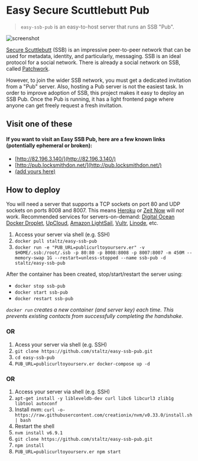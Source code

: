 # Easy Secure Scuttlebutt Pub

> `easy-ssb-pub` is an easy-to-host server that runs an SSB "Pub".

![screenshot](screenshot.png)

[Secure Scuttlebutt](https://scuttlebot.io/) (SSB) is an impressive peer-to-peer network that can be used for metadata, identity, and particularly, messaging. SSB is an ideal protocol for a social network. There is already a social network on SSB, called [Patchwork](https://github.com/ssbc/patchwork).

However, to join the wider SSB network, you must get a dedicated invitation from a "Pub" server. Also, hosting a Pub server is not the easiest task. In order to improve adoption of SSB, this project makes it easy to deploy an SSB Pub. Once the Pub is running, it has a light frontend page where anyone can get freely request a fresh invitation.

## Visit one of these

#### If you want to visit an Easy SSB Pub, here are a few known links (potentially ephemeral or broken):

- [http://82.196.3.140/](http://82.196.3.140/)
- [http://pub.locksmithdon.net/](http://pub.locksmithdon.net/)
- [(add yours here)](https://github.com/staltz/easy-ssb-pub/edit/master/README.md)

## How to deploy

You will need a server that supports a TCP sockets on port 80 and UDP sockets on ports 8008 and 8007. This means [Heroku](https://heroku.com/) or [Zeit Now](https://zeit.co/now) will *not* work. Recommended services for servers-on-demand: [Digital Ocean Docker Droplet](https://www.digitalocean.com/products/one-click-apps/docker/), [UpCloud](https://upcloud.com/), [Amazon LightSail](https://amazonlightsail.com/), [Vultr](https://vultr.com/), [Linode](https://www.linode.com), etc.

1. Access your server via shell (e.g. SSH)
2. `docker pull staltz/easy-ssb-pub`
3. `docker run -e "PUB_URL=publicurltoyourserv.er" -v $HOME/.ssb:/root/.ssb -p 80:80 -p 8008:8008 -p 8007:8007 -m 450M --memory-swap 1G --restart=unless-stopped --name ssb-pub -d staltz/easy-ssb-pub`

After the container has been created, stop/start/restart the server using:

* `docker stop ssb-pub`
* `docker start ssb-pub`
* `docker restart ssb-pub`

_`docker run` creates a new container (and server key) each time. This prevents existing contacts from successfully completing the handshake._

### OR

1. Acess your server via shell (e.g. SSH)
2. `git clone https://github.com/staltz/easy-ssb-pub.git`
3. `cd easy-ssb-pub`
4. `PUB_URL=publicurltoyourserv.er docker-compose up -d`

### OR

1. Access your server via shell (e.g. SSH)
2. `apt-get install -y libleveldb-dev curl libc6 libcurl3 zlib1g libtool autoconf`
3. Install nvm: `curl -o- https://raw.githubusercontent.com/creationix/nvm/v0.33.0/install.sh | bash`
4. Restart the shell
5. `nvm install v6.9.1`
6. `git clone https://github.com/staltz/easy-ssb-pub.git`
7. `npm install`
8. `PUB_URL=publicurltoyourserv.er npm start`
